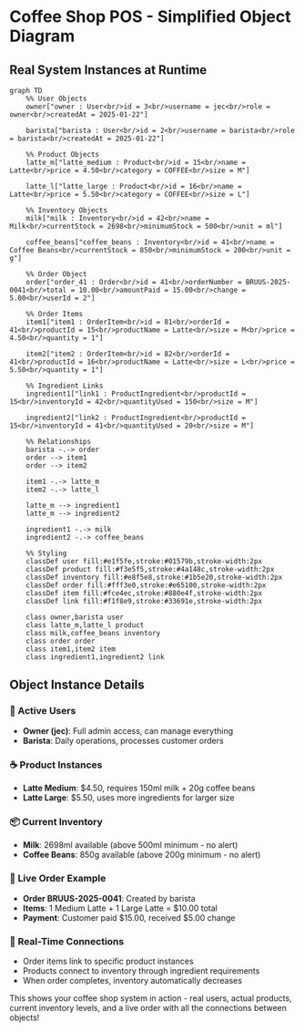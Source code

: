 # Coffee Shop POS - Simplified Object Diagram

## Real System Instances at Runtime

```mermaid
graph TD
    %% User Objects
    owner["owner : User<br/>id = 3<br/>username = jec<br/>role = owner<br/>createdAt = 2025-01-22"]
    
    barista["barista : User<br/>id = 2<br/>username = barista<br/>role = barista<br/>createdAt = 2025-01-22"]

    %% Product Objects
    latte_m["latte_medium : Product<br/>id = 15<br/>name = Latte<br/>price = 4.50<br/>category = COFFEE<br/>size = M"]
    
    latte_l["latte_large : Product<br/>id = 16<br/>name = Latte<br/>price = 5.50<br/>category = COFFEE<br/>size = L"]

    %% Inventory Objects
    milk["milk : Inventory<br/>id = 42<br/>name = Milk<br/>currentStock = 2698<br/>minimumStock = 500<br/>unit = ml"]
    
    coffee_beans["coffee_beans : Inventory<br/>id = 41<br/>name = Coffee Beans<br/>currentStock = 850<br/>minimumStock = 200<br/>unit = g"]

    %% Order Object
    order["order_41 : Order<br/>id = 41<br/>orderNumber = BRUUS-2025-0041<br/>total = 10.00<br/>amountPaid = 15.00<br/>change = 5.00<br/>userId = 2"]

    %% Order Items
    item1["item1 : OrderItem<br/>id = 81<br/>orderId = 41<br/>productId = 15<br/>productName = Latte<br/>size = M<br/>price = 4.50<br/>quantity = 1"]
    
    item2["item2 : OrderItem<br/>id = 82<br/>orderId = 41<br/>productId = 16<br/>productName = Latte<br/>size = L<br/>price = 5.50<br/>quantity = 1"]

    %% Ingredient Links
    ingredient1["link1 : ProductIngredient<br/>productId = 15<br/>inventoryId = 42<br/>quantityUsed = 150<br/>size = M"]
    
    ingredient2["link2 : ProductIngredient<br/>productId = 15<br/>inventoryId = 41<br/>quantityUsed = 20<br/>size = M"]

    %% Relationships
    barista -.-> order
    order --> item1
    order --> item2
    
    item1 -.-> latte_m
    item2 -.-> latte_l
    
    latte_m --> ingredient1
    latte_m --> ingredient2
    
    ingredient1 -.-> milk
    ingredient2 -.-> coffee_beans

    %% Styling
    classDef user fill:#e1f5fe,stroke:#01579b,stroke-width:2px
    classDef product fill:#f3e5f5,stroke:#4a148c,stroke-width:2px
    classDef inventory fill:#e8f5e8,stroke:#1b5e20,stroke-width:2px
    classDef order fill:#fff3e0,stroke:#e65100,stroke-width:2px
    classDef item fill:#fce4ec,stroke:#880e4f,stroke-width:2px
    classDef link fill:#f1f8e9,stroke:#33691e,stroke-width:2px

    class owner,barista user
    class latte_m,latte_l product
    class milk,coffee_beans inventory
    class order order
    class item1,item2 item
    class ingredient1,ingredient2 link
```

## Object Instance Details

### **👥 Active Users**
- **Owner (jec)**: Full admin access, can manage everything
- **Barista**: Daily operations, processes customer orders

### **☕ Product Instances**
- **Latte Medium**: $4.50, requires 150ml milk + 20g coffee beans
- **Latte Large**: $5.50, uses more ingredients for larger size

### **📦 Current Inventory**
- **Milk**: 2698ml available (above 500ml minimum - no alert)
- **Coffee Beans**: 850g available (above 200g minimum - no alert)

### **🧾 Live Order Example**
- **Order BRUUS-2025-0041**: Created by barista
- **Items**: 1 Medium Latte + 1 Large Latte = $10.00 total
- **Payment**: Customer paid $15.00, received $5.00 change

### **🔄 Real-Time Connections**
- Order items link to specific product instances
- Products connect to inventory through ingredient requirements
- When order completes, inventory automatically decreases

This shows your coffee shop system in action - real users, actual products, current inventory levels, and a live order with all the connections between objects!